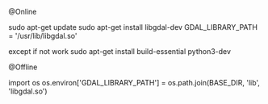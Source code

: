 @Online

sudo apt-get update 
sudo apt-get install libgdal-dev
GDAL_LIBRARY_PATH = '/usr/lib/libgdal.so'

except if not work
 sudo apt-get install build-essential python3-dev



@Offline

import os
os.environ['GDAL_LIBRARY_PATH'] = os.path.join(BASE_DIR, 'lib', 'libgdal.so')
